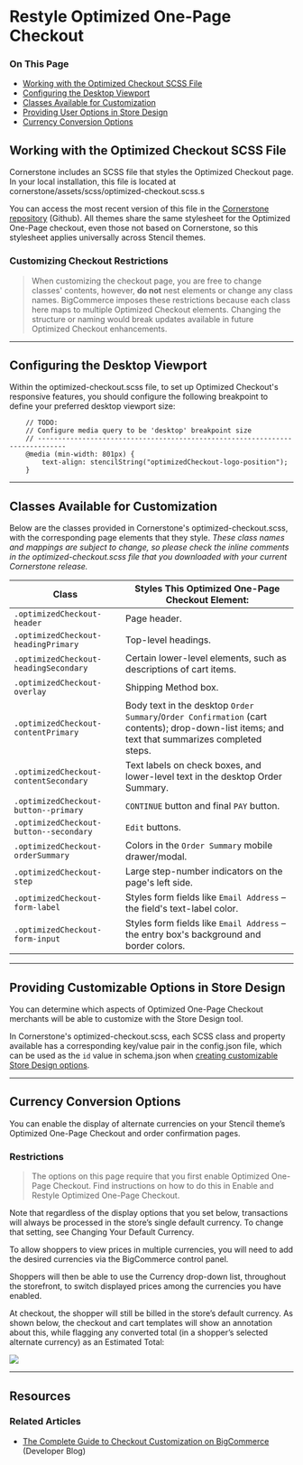 <h1>Restyle Optimized One-Page Checkout</h1>
<div class="otp" id="no-index">
	<h3> On This Page </h3>
	<ul>
    <li><a href="#optimized_working">Working with the Optimized Checkout SCSS File</a></li>
    <li><a href="#optimized_configuring">Configuring the Desktop Viewport</a></li>
    <li><a href="#optimized_classes">Classes Available for Customization</a></li>
    <li><a href="#optimized_providing">Providing User Options in Store Design</a></li>
		<li><a href="#optimized_currency">Currency Conversion Options</a></li>
	</ul>
</div>

<a href='#optimized_working' aria-hidden='true' class='block-anchor'  id='optimized_working'><i aria-hidden='true' class='linkify icon'></i></a>

## Working with the Optimized Checkout SCSS File

Cornerstone includes an SCSS file that styles the Optimized Checkout page. In your local installation, this file is located at <span class="fn">cornerstone/assets/scss/optimized-checkout.scss</span>.s

You can access the most recent version of this file in the [Cornerstone repository](https://github.com/bigcommerce/cornerstone/blob/master/assets/scss/optimized-checkout.scss) (Github). All themes share the same stylesheet for the Optimized One-Page checkout, even those not based on Cornerstone, so this stylesheet applies universally across Stencil themes.

<div class="HubBlock--callout">
<div class="CalloutBlock--error">
<div class="HubBlock-content">

<!-- theme: error -->

### Customizing Checkout Restrictions
> When customizing the checkout page, you are free to change classes' contents, however, **do not** nest elements or change any class names. BigCommerce imposes these restrictions because each class here maps to multiple Optimized Checkout elements. Changing the structure or naming would break updates available in future Optimized Checkout enhancements.


</div>
</div>
</div>

---

<a href='#optimized_configuring' aria-hidden='true' class='block-anchor'  id='optimized_configuring'><i aria-hidden='true' class='linkify icon'></i></a>

## Configuring the Desktop Viewport

Within the <span class="fn">optimized-checkout.scss</span> file, to set up Optimized Checkout's responsive features, you should configure the following breakpoint to define your preferred desktop viewport size:

```
    // TODO:
    // Configure media query to be 'desktop' breakpoint size
    // -----------------------------------------------------------------------------
    @media (min-width: 801px) {
        text-align: stencilString("optimizedCheckout-logo-position");
    }
```

---

<a href='#optimized_classes' aria-hidden='true' class='block-anchor'  id='optimized_classes'><i aria-hidden='true' class='linkify icon'></i></a>

## Classes Available for Customization

Below are the classes provided in Cornerstone's <span class="fn">optimized-checkout.scss</span>, with the corresponding page elements that they style. _These class names and mappings are subject to change, so please check the inline comments in the <span class="fn">optimized-checkout.scss</span> file that you downloaded with your current Cornerstone release._

| **Class** | **Styles This Optimized One-Page Checkout Element:** |
|---|---|
| `.optimizedCheckout-header` | Page header. |
| `.optimizedCheckout-headingPrimary` | Top-level headings. |
| `.optimizedCheckout-headingSecondary` | Certain lower-level elements, such as descriptions of cart items. |
| `.optimizedCheckout-overlay` | Shipping Method box. |
| `.optimizedCheckout-contentPrimary` | Body text in the desktop `Order Summary`/`Order Confirmation` (cart contents); drop-down-list items; and text that summarizes completed steps. |
| `.optimizedCheckout-contentSecondary` | Text labels on check boxes, and lower-level text in the desktop Order Summary. |
| `.optimizedCheckout-button--primary` | `CONTINUE` button and final `PAY` button. |
| `.optimizedCheckout-button--secondary` | `Edit` buttons.
| `.optimizedCheckout-orderSummary` | Colors in the `Order Summary` mobile drawer/modal.
| `.optimizedCheckout-step` | Large step-number indicators on the page's left side. |
| `.optimizedCheckout-form-label` | Styles form fields like `Email Address` – the field's text-label color. |
| `.optimizedCheckout-form-input` | Styles form fields like `Email Address` – the entry box's background and border colors. |


---

<a href='#optimized_providing' aria-hidden='true' class='block-anchor'  id='optimized_providing'><i aria-hidden='true' class='linkify icon'></i></a>

## Providing Customizable Options in Store Design

You can determine which aspects of Optimized One-Page Checkout merchants will be able to customize with the Store Design tool.

In Cornerstone's <span class="fn">optimized-checkout.scss</span>, each SCSS class and property available has a corresponding key/value pair in the <span class="fn">config.json</span> file, which can be used as the `id` value in schema.json when [creating customizable Store Design options](/stencil-docs/store-design/schema-json-metadata).

---

<a href='#optimized_currency' aria-hidden='true' class='block-anchor'  id='optimized_working'><i aria-hidden='true' class='linkify icon'></i></a>

## Currency Conversion Options

You can enable the display of alternate currencies on your Stencil theme’s Optimized One-Page Checkout and order confirmation pages.

<div class="HubBlock--callout">
<div class="CalloutBlock--warning">
<div class="HubBlock-content">

<!-- theme: warning -->

### Restrictions
> The options on this page require that you first enable Optimized One-Page Checkout. Find instructions on how to do this in Enable and Restyle Optimized One-Page Checkout.

</div>
</div>
</div>

Note that regardless of the display options that you set below, transactions will always be processed in the store’s single default currency. To change that setting, see Changing Your Default Currency.

To allow shoppers to view prices in multiple currencies, you will need to add the desired currencies via the BigCommerce control panel.

Shoppers will then be able to use the Currency drop-down list, throughout the storefront, to switch displayed prices among the currencies you have enabled.

At checkout, the shopper will still be billed in the store’s default currency. As shown below, the checkout and cart templates will show an annotation about this, while flagging any converted total (in a shopper’s selected alternate currency) as an Estimated Total:

<!--
    title:
    data: //s3.amazonaws.com/user-content.stoplight.io/6116/1562870949093
-->

![](//s3.amazonaws.com/user-content.stoplight.io/6116/1562870949093 "")

---

## Resources

### Related Articles
* [The Complete Guide to Checkout Customization on BigCommerce](https://medium.com/bigcommerce-developer-blog/the-complete-guide-to-checkout-customization-on-bigcommerce-6b566bc36fa9) (Developer Blog)

